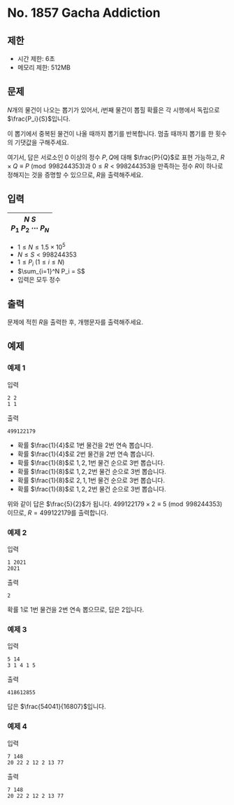 # No. 1857 Gacha Addiction

## 제한

- 시간 제한: 6초
- 메모리 제한: 512MB

## 문제

$N$개의 물건이 나오는 뽑기가 있어서, $i$번째 물건이 뽑힐 확률은 각 시행에서 독립으로 $\frac{P_i}{S}$입니다.

이 뽑기에서 중복된 물건이 나올 때까지 뽑기를 반복합니다. 멈출 때까지 뽑기를 한 횟수의 기댓값을 구해주세요.

여기서, 답은 서로소인 $0$ 이상의 정수 $P, Q$에 대해 $\frac{P}{Q}$로 표현 가능하고, $R \times Q \equiv P \pmod {998244353}$과 $0 \le R < 998244353$을 만족하는 정수 $R$이 하나로 정해지는 것을 증명할 수 있으므로, $R$을 출력해주세요.

## 입력

| $N$ $S$<br>$P_1$ $P_2$ $\cdots$ $P_N$ |
| ------------------------------------- |

- $1 \le N \le 1.5 \times 10^5$
- $N \le S < 998244353$
- $1 \le P_i$ ($1 \le i \le N$)
- $\sum_{i=1}^N P_i = S$
- 입력은 모두 정수

## 출력

문제에 적힌 $R$을 출력한 후, 개행문자를 출력해주세요.

## 예제

### 예제 1

입력

```
2 2
1 1
```

출력

```
499122179
```

- 확률 $\frac{1}{4}$로 $1$번 물건을 $2$번 연속 뽑습니다.
- 확률 $\frac{1}{4}$로 $2$번 물건을 $2$번 연속 뽑습니다.
- 확률 $\frac{1}{8}$로 $1, 2, 1$번 물건 순으로 $3$번 뽑습니다.
- 확률 $\frac{1}{8}$로 $1, 2, 2$번 물건 순으로 $3$번 뽑습니다.
- 확률 $\frac{1}{8}$로 $2, 1, 1$번 물건 순으로 $3$번 뽑습니다.
- 확률 $\frac{1}{8}$로 $1, 2, 2$번 물건 순으로 $3$번 뽑습니다.

위와 같이 답은 $\frac{5}{2}$가 됩니다. $499122179 \times 2 \equiv 5 \pmod {998244353}$이므로, $R = 499122179$를 출력합니다.

### 예제 2

입력

```
1 2021
2021
```

출력

```
2
```

확률 $1$로 $1$번 물건을 $2$번 연속 뽑으므로, 답은 $2$입니다.

### 예제 3

입력

```
5 14
3 1 4 1 5
```

출력

```
418612855
```

답은 $\frac{54041}{16807}$입니다.

### 예제 4

입력

```
7 148
20 22 2 12 2 13 77
```

출력

```
7 148
20 22 2 12 2 13 77
```

